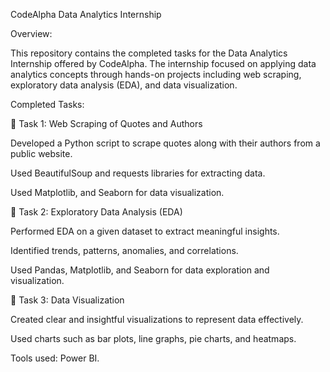 CodeAlpha Data Analytics Internship

Overview:

This repository contains the completed tasks for the Data Analytics Internship offered by CodeAlpha. The internship focused on applying data analytics concepts through hands-on projects including web scraping, exploratory data analysis (EDA), and data visualization.

Completed Tasks:

🔹 Task 1: Web Scraping of Quotes and Authors

Developed a Python script to scrape quotes along with their authors from a public website.

Used BeautifulSoup and requests libraries for extracting data.

Used Matplotlib, and Seaborn for data visualization.

🔹 Task 2: Exploratory Data Analysis (EDA)

Performed EDA on a given dataset to extract meaningful insights.

Identified trends, patterns, anomalies, and correlations.

Used Pandas, Matplotlib, and Seaborn for data exploration and visualization.

🔹 Task 3: Data Visualization

Created clear and insightful visualizations to represent data effectively.

Used charts such as bar plots, line graphs, pie charts, and heatmaps.

Tools used: Power BI.
